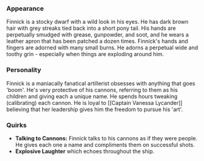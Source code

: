 ### Appearance
Finnick is a stocky dwarf with a wild look in his eyes. He has dark brown hair with grey streaks tied back into a short pony tail. His hands are perpetually smudged with grease, gunpowder, and soot, and he wears a leather apron that has been patched a dozen times. Finnick's hands and fingers are adorned with many small burns. He adorns a perpetual wide and toothy grin - especially when things are exploding around him.

### Personality
Finnick is a maniacally fanatical artillerist obsesses with anything that goes 'boom'. He's very protective of his cannons, referring to them as his children and giving each a unique name. He spends hours tweaking (calibrating) each cannon. He is loyal to [[Captain Vanessa Lycander]] believing that her leadership gives him the freedom to pursue his 'art'.

### Quirks
- **Talking to Cannons:** Finnick talks to his cannons as if they were people. He gives each one a name and compliments them on successful shots.
- **Explosive Laughter** which echoes throughout the ship.
